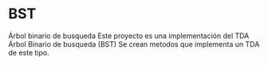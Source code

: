 # BST
Árbol binario de busqueda
Este proyecto es una implementación del TDA  Árbol Binario de busqueda (BST)
Se crean metodos que implementa un TDA de este tipo.
